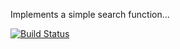 Implements a simple search function...

[![Build Status](https://travis-ci.org/cagdasgerede/myDemoApp.svg?branch=master)](https://travis-ci.org/cagdasgerede/myDemoApp)
